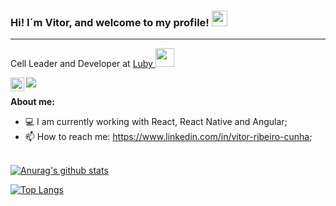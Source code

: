 ### Hi! I´m Vitor, and welcome to my profile! <img src="https://media.giphy.com/media/hvRJCLFzcasrR4ia7z/giphy.gif" width="25px">
<hr>

Cell Leader and Developer at <a target="_blank" href="https://www.luby.com.br/?gclid=Cj0KCQiAwf39BRCCARIsALXWETwTxvZW3BrqyMztZASYhiWsbvGaL7GQK9hQWlwjic19_uETLNTkqIgaAo_AEALw_wcB" >Luby </a><img src="https://media.giphy.com/media/WUlplcMpOCEmTGBtBW/giphy.gif" width="30"> 
</em></p>

<a href="https://www.linkedin.com/in/vitor-ribeiro-cunha/">
  <img align="left" alt="Vitor's LinkdeIN" width="22px" src="https://cdn.jsdelivr.net/npm/simple-icons@v3/icons/linkedin.svg" />
</a>

![](https://visitor-badge.glitch.me/badge?page_id=vitorcunha17.vitorcunha17)

**About me:**

- 💻 I am currently working with React, React Native and Angular;
- 📫 How to reach me: https://www.linkedin.com/in/vitor-ribeiro-cunha;

<br/>[![Anurag's github stats](https://github-readme-stats.vercel.app/api?username=vitorcunha17&count_private=true&count_private=true&theme=tokyonight)](https://github.com/anuraghazra/github-readme-stats)

[![Top Langs](https://github-readme-stats.vercel.app/api/top-langs/?username=vitorcunha17&layout=compact&theme=tokyonight)](https://github.com/anuraghazra/github-readme-stats)
